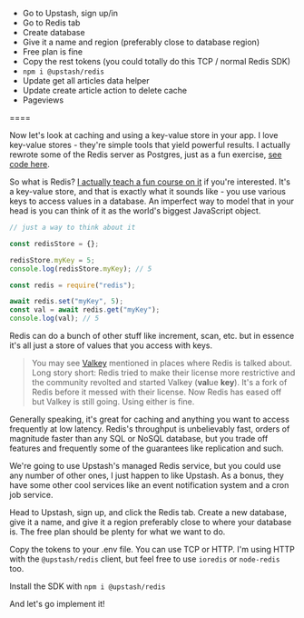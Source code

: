 - Go to Upstash, sign up/in
- Go to Redis tab
- Create database
- Give it a name and region (preferably close to database region)
- Free plan is fine
- Copy the rest tokens (you could totally do this TCP / normal Redis SDK)
- `npm i @upstash/redis`
- Update get all articles data helper
- Update create article action to delete cache
- Pageviews

====

Now let's look at caching and using a key-value store in your app. I love key-value stores - they're simple tools that yield powerful results. I actually rewrote some of the Redis server as Postgres, just as a fun exercise, [see code here][rtp].

So what is Redis? [I actually teach a fun course on it][redis] if you're interested. It's a key-value store, and that is exactly what it sounds like - you use various keys to access values in a database. An imperfect way to model that in your head is you can think of it as the world's biggest JavaScript object.

```javascript
// just a way to think about it

const redisStore = {};

redisStore.myKey = 5;
console.log(redisStore.myKey); // 5

const redis = require("redis");

await redis.set("myKey", 5);
const val = await redis.get("myKey");
console.log(val); // 5
```

Redis can do a bunch of other stuff like increment, scan, etc. but in essence it's all just a store of values that you access with keys.

> You may see [Valkey][valkey] mentioned in places where Redis is talked about. Long story short: Redis tried to make their license more restrictive and the community revolted and started Valkey (**val**ue **key**). It's a fork of Redis before it messed with their license. Now Redis has eased off but Valkey is still going. Using either is fine.

Generally speaking, it's great for caching and anything you want to access frequently at low latency. Redis's throughput is unbelievably fast, orders of magnitude faster than any SQL or NoSQL database, but you trade off features and frequently some of the guarantees like replication and such.

We're going to use Upstash's managed Redis service, but you could use any number of other ones, I just happen to like Upstash. As a bonus, they have some other cool services like an event notification system and a cron job service.

Head to Upstash, sign up, and click the Redis tab. Create a new database, give it a name, and give it a region preferably close to where your database is. The free plan should be plenty for what we want to do.

Copy the tokens to your .env file. You can use TCP or HTTP. I'm using HTTP with the `@upstash/redis` client, but feel free to use `ioredis` or `node-redis` too.

Install the SDK with `npm i @upstash/redis`

And let's go implement it!

[rtp]: https://github.com/btholt/redis-to-postgres
[redis]: https://btholt.github.io/complete-intro-to-databases/key-value-store
[valkey]: https://valkey.io/

